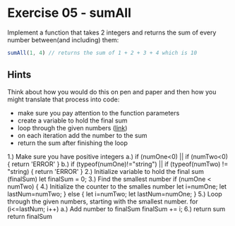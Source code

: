 # Exercise 05 - sumAll

Implement a function that takes 2 integers and returns the sum of every number between(and including) them:

```javascript
sumAll(1, 4) // returns the sum of 1 + 2 + 3 + 4 which is 10
```


## Hints

Think about how you would do this on pen and paper and then how you might translate that process into code:
- make sure you pay attention to the function parameters
- create a variable to hold the final sum
- loop through the given numbers ([link](https://developer.mozilla.org/en-US/docs/Web/JavaScript/Guide/Loops_and_iteration))
- on each iteration add the number to the sum
- return the sum after finishing the loop

1.) Make sure you have positive integers
    a.) if (numOne<0) || if (numTwo<0) {
        return 'ERROR'
    }
    b.) if (typeof(numOne)!="string") || if (typeof(numTwo) != "string) {
        return 'ERROR'
    }
2.) Initialize variable to hold the final sum (finalSum)
let finalSum = 0;
3.) Find the smallest number
if (numOne < numTwo) {
4.) Initialize the counter to the smalles number
    let i=numOne;
    let lastNum=numTwo;
} else {
    let i=numTwo;
    let lastNum=numOne;
}
5.) Loop through the given numbers, starting with the smallest number.
for (i<=lastNum; i++)
    a.) Add number to finalSum
    finalSum += i;
6.) return sum
return finalSum